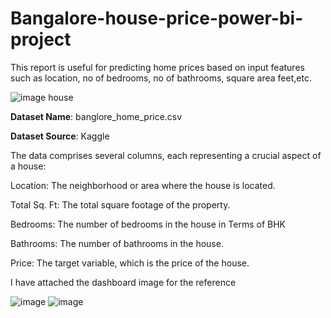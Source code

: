 # Bangalore-house-price-power-bi-project
This report is useful for predicting home prices based on input features such as location, no of bedrooms, no of bathrooms, square area feet,etc.

![image house](https://github.com/Athira2103/Bangalore-house-price-power-bi-project/assets/31879762/0ae88c06-760c-4280-8f10-27d778dd007a)

**Dataset Name**: banglore_home_price.csv

**Dataset Source**: Kaggle

The data comprises several columns, each representing a crucial aspect of a house:

Location: The neighborhood or area where the house is located.

Total Sq. Ft: The total square footage of the property.

Bedrooms: The number of bedrooms in the house in Terms of BHK

Bathrooms: The number of bathrooms in the house.

Price: The target variable, which is the price of the house.

I have attached the dashboard image for the reference

![image](https://github.com/Athira2103/Bangalore-house-price-power-bi-project/assets/31879762/7f266e2a-2899-406f-83a5-a35b05d07c9f)
![image](https://github.com/Athira2103/Bangalore-house-price-power-bi-project/assets/31879762/22735fc5-f99c-43c2-acd7-cf921cce10ef)


